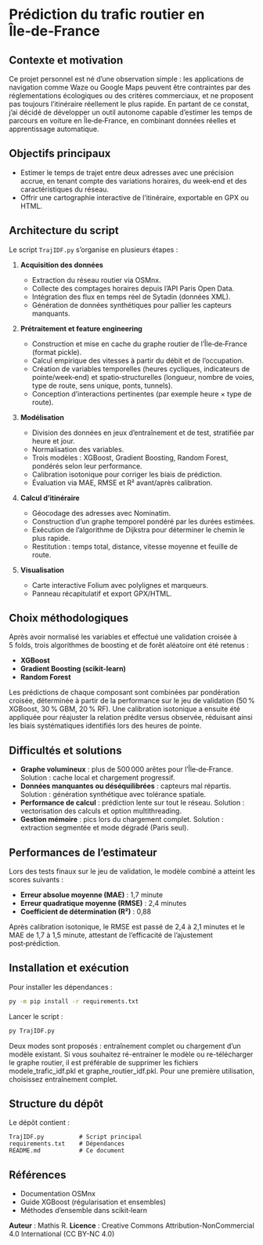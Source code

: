 # Prédiction du trafic routier en Île‑de‑France

## Contexte et motivation

Ce projet personnel est né d’une observation simple : les applications de navigation comme Waze ou Google Maps peuvent être contraintes par des réglementations écologiques ou des critères commerciaux, et ne proposent pas toujours l’itinéraire réellement le plus rapide. En partant de ce constat, j’ai décidé de développer un outil autonome capable d’estimer les temps de parcours en voiture en Île‑de‑France, en combinant données réelles et apprentissage automatique.

## Objectifs principaux

* Estimer le temps de trajet entre deux adresses avec une précision accrue, en tenant compte des variations horaires, du week‑end et des caractéristiques du réseau.
* Offrir une cartographie interactive de l’itinéraire, exportable en GPX ou HTML.

## Architecture du script

Le script `TrajIDF.py` s’organise en plusieurs étapes :

1. **Acquisition des données**

   * Extraction du réseau routier via OSMnx.
   * Collecte des comptages horaires depuis l’API Paris Open Data.
   * Intégration des flux en temps réel de Sytadin (données XML).
   * Génération de données synthétiques pour pallier les capteurs manquants.

2. **Prétraitement et feature engineering**

   * Construction et mise en cache du graphe routier de l’Île‑de‑France (format pickle).
   * Calcul empirique des vitesses à partir du débit et de l’occupation.
   * Création de variables temporelles (heures cycliques, indicateurs de pointe/week‑end) et spatio‑structurelles (longueur, nombre de voies, type de route, sens unique, ponts, tunnels).
   * Conception d’interactions pertinentes (par exemple heure × type de route).

3. **Modélisation**

   * Division des données en jeux d’entraînement et de test, stratifiée par heure et jour.
   * Normalisation des variables.
   * Trois modèles : XGBoost, Gradient Boosting, Random Forest, pondérés selon leur performance.
   * Calibration isotonique pour corriger les biais de prédiction.
   * Évaluation via MAE, RMSE et R² avant/après calibration.

4. **Calcul d’itinéraire**

   * Géocodage des adresses avec Nominatim.
   * Construction d’un graphe temporel pondéré par les durées estimées.
   * Exécution de l’algorithme de Dijkstra pour déterminer le chemin le plus rapide.
   * Restitution : temps total, distance, vitesse moyenne et feuille de route.

5. **Visualisation**

   * Carte interactive Folium avec polylignes et marqueurs.
   * Panneau récapitulatif et export GPX/HTML.

## Choix méthodologiques

Après avoir normalisé les variables et effectué une validation croisée à 5 folds, trois algorithmes de boosting et de forêt aléatoire ont été retenus :

* **XGBoost** 
* **Gradient Boosting (scikit‑learn)**
* **Random Forest**

Les prédictions de chaque composant sont combinées par pondération croisée, déterminée à partir de la performance sur le jeu de validation (50 % XGBoost, 30 % GBM, 20 % RF). Une calibration isotonique a ensuite été appliquée pour réajuster la relation prédite versus observée, réduisant ainsi les biais systématiques identifiés lors des heures de pointe.

## Difficultés et solutions

* **Graphe volumineux** : plus de 500 000 arêtes pour l’Île‑de‑France. Solution : cache local et chargement progressif.
* **Données manquantes ou déséquilibrées** : capteurs mal répartis. Solution : génération synthétique avec tolérance spatiale.
* **Performance de calcul** : prédiction lente sur tout le réseau. Solution : vectorisation des calculs et option multithreading.
* **Gestion mémoire** : pics lors du chargement complet. Solution : extraction segmentée et mode dégradé (Paris seul).

## Performances de l’estimateur

Lors des tests finaux sur le jeu de validation, le modèle combiné a atteint les scores suivants :

* **Erreur absolue moyenne (MAE)** : 1,7 minute
* **Erreur quadratique moyenne (RMSE)** : 2,4 minutes
* **Coefficient de détermination (R²)** : 0,88

Après calibration isotonique, le RMSE est passé de 2,4 à 2,1 minutes et le MAE de 1,7 à 1,5 minute, attestant de l’efficacité de l’ajustement post‑prédiction.

## Installation et exécution

Pour installer les dépendances :

```bash
py -m pip install -r requirements.txt
```

Lancer le script :

```bash
py TrajIDF.py
```

Deux modes sont proposés : entraînement complet ou chargement d’un modèle existant. Si vous souhaitez ré-entrainer le modèle ou re-télécharger le graphe routier, il est préférable de supprimer les fichiers modele_trafic_idf.pkl et graphe_routier_idf.pkl. Pour une première utilisation, choisissez entraînement complet.

## Structure du dépôt

Le dépôt contient :

```
TrajIDF.py          # Script principal
requirements.txt    # Dépendances
README.md           # Ce document
```

## Références

* Documentation OSMnx
* Guide XGBoost (régularisation et ensembles)
* Méthodes d’ensemble dans scikit‑learn

**Auteur** : Mathis R.
**Licence** : Creative Commons Attribution-NonCommercial 4.0 International (CC BY-NC 4.0)
